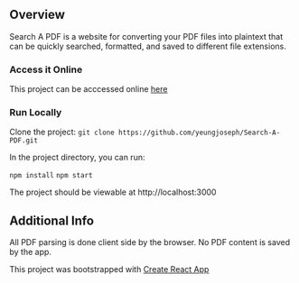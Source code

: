 ## Overview

Search A PDF is a website for converting your PDF files into plaintext that can be quickly searched,
formatted, and saved to different file extensions.

### Access it Online

This project can be acccessed online [here](https://yeungjoseph.github.io/Search-A-PDF/)

### Run Locally

Clone the project:
`git clone https://github.com/yeungjoseph/Search-A-PDF.git`

In the project directory, you can run:

`npm install`
`npm start`

The project should be viewable at http://localhost:3000

## Additional Info

All PDF parsing is done client side by the browser. No PDF content is saved by the app.

This project was bootstrapped with [Create React App](https://github.com/facebook/create-react-app)
